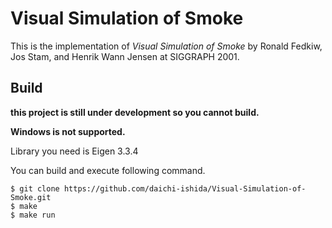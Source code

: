 # Visual Simulation of Smoke
This is the implementation of *Visual Simulation of Smoke* by Ronald Fedkiw, Jos Stam, and Henrik Wann Jensen at SIGGRAPH 2001.

## Build
**this project is still under development so you cannot build.**

**Windows is not supported.**

Library you need is Eigen 3.3.4

You can build and execute following command.

```shell
$ git clone https://github.com/daichi-ishida/Visual-Simulation-of-Smoke.git
$ make
$ make run
```
